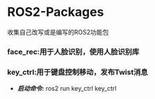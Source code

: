 # ROS2-Packages
收集自己改写或是编写的ROS2功能包

### face_rec:用于人脸识别，使用人脸识别库

### key_ctrl:用于键盘控制移动，发布Twist消息  
* ***启动命令:*** ros2 run key_ctrl key_ctrl
